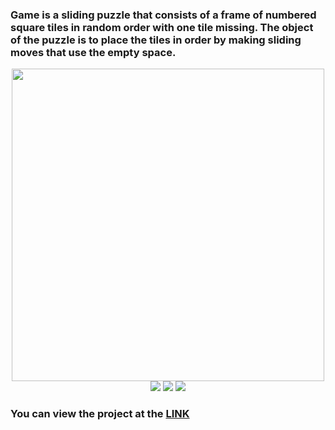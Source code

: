 ### Game is a sliding puzzle that consists of a frame of numbered square tiles in random order with one tile missing. The object of the puzzle is to place the tiles in order by making sliding moves that use the empty space.  

<div align="center">
  <img src="https://imgur.com/MSv6E6X.png" width="500px">
 </div>
 <div align="center">
  <img src="https://img.shields.io/badge/HTML-5%20-green">
  <img src="https://img.shields.io/badge/CSS-3-green">
  <img src="https://img.shields.io/badge/JavaScript-ES6-green">
  </div>
  
### You can view the project at the [LINK](https://a-lyona.github.io/A-lyona/gem-puzzle/index.html)
